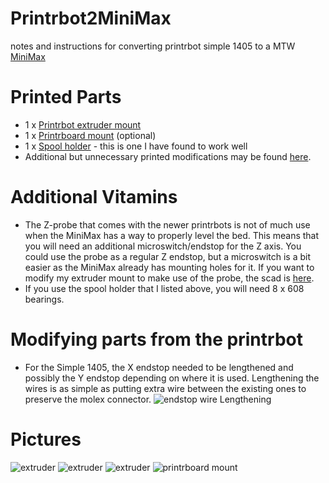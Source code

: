 # Printrbot2MiniMax
notes and instructions for converting printrbot simple 1405 to a MTW [MiniMax](http://store.makerstoolworks.com/printers-kits/minimax-by-makers-tool-works-full-printer-kit/)

# Printed Parts
* 1 x [Printrbot extruder mount](https://www.youmagine.com/designs/printrbot-extruder-mount-for-mtw-minimax)
* 1 x [Printrboard mount](https://www.youmagine.com/designs/printrboard-mount-for-extrusion) (optional)
* 1 x [Spool holder](http://www.thingiverse.com/thing:21435) - this is one I have found to work well
* Additional but unnecessary printed modifications may be found [here](https://github.com/quillford/3D-Modeling/tree/master/Printer%20Mods/MiniMax).

# Additional Vitamins
* The Z-probe that comes with the newer printrbots is not of much use when the MiniMax has a way to properly level the bed. This means that you will need an additional microswitch/endstop for the Z axis. You could use the probe as a regular Z endstop, but a microswitch is a bit easier as the MiniMax already has mounting holes for it. If you want to modify my extruder mount to make use of the probe, the scad is [here](https://github.com/quillford/3D-Modeling/blob/master/Printer%20Mods/MiniMax/scad/printrbot_extruder_adapter.scad).
* If you use the spool holder that I listed above, you will need 8 x 608 bearings.

# Modifying parts from the printrbot
* For the Simple 1405, the X endstop needed to be lengthened and possibly the Y endstop depending on where it is used. Lengthening the wires is as simple as putting extra wire between the existing ones to preserve the molex connector.
![endstop wire Lengthening](https://raw.githubusercontent.com/quillford/Printrbot2MiniMax/master/pictures/IMG_7687.JPG)

# Pictures
![extruder](https://github.com/quillford/Printrbot2MiniMax/blob/master/pictures/IMG_7681.JPG)
![extruder](https://github.com/quillford/Printrbot2MiniMax/blob/master/pictures/IMG_7683.JPG)
![extruder](https://github.com/quillford/Printrbot2MiniMax/blob/master/pictures/IMG_7685.JPG)
![printrboard mount](https://github.com/quillford/Printrbot2MiniMax/blob/master/pictures/IMG_7680.JPG)